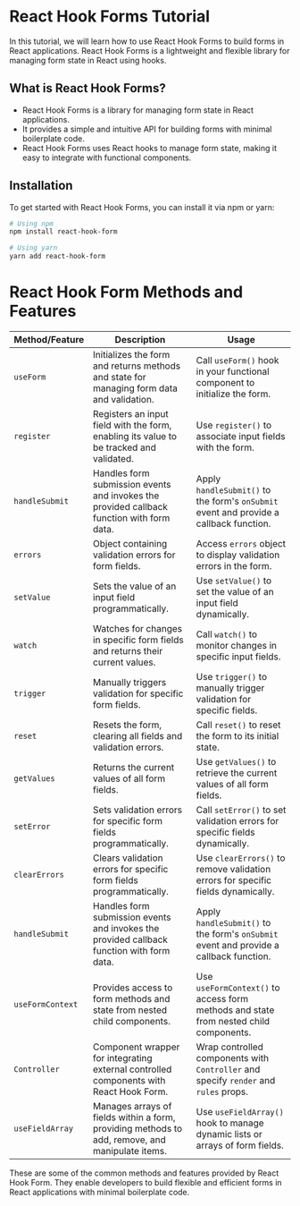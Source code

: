 # React Hook Forms Tutorial

In this tutorial, we will learn how to use React Hook Forms to build forms in React applications. React Hook Forms is a lightweight and flexible library for managing form state in React using hooks.

## What is React Hook Forms?

- React Hook Forms is a library for managing form state in React applications. 
- It provides a simple and intuitive API for building forms with minimal boilerplate code. 
- React Hook Forms uses React hooks to manage form state, making it easy to integrate with functional components.

## Installation

To get started with React Hook Forms, you can install it via npm or yarn:

```bash
# Using npm
npm install react-hook-form

# Using yarn
yarn add react-hook-form
```

# React Hook Form Methods and Features

| Method/Feature       | Description                                                                                       | Usage                                                                                     |
|-----------------------|---------------------------------------------------------------------------------------------------|-------------------------------------------------------------------------------------------|
| `useForm`             | Initializes the form and returns methods and state for managing form data and validation.        | Call `useForm()` hook in your functional component to initialize the form.                 |
| `register`            | Registers an input field with the form, enabling its value to be tracked and validated.          | Use `register()` to associate input fields with the form.                                  |
| `handleSubmit`        | Handles form submission events and invokes the provided callback function with form data.        | Apply `handleSubmit()` to the form's `onSubmit` event and provide a callback function.      |
| `errors`              | Object containing validation errors for form fields.                                             | Access `errors` object to display validation errors in the form.                            |
| `setValue`            | Sets the value of an input field programmatically.                                               | Use `setValue()` to set the value of an input field dynamically.                           |
| `watch`               | Watches for changes in specific form fields and returns their current values.                    | Call `watch()` to monitor changes in specific input fields.                                 |
| `trigger`             | Manually triggers validation for specific form fields.                                            | Use `trigger()` to manually trigger validation for specific fields.                         |
| `reset`               | Resets the form, clearing all fields and validation errors.                                       | Call `reset()` to reset the form to its initial state.                                      |
| `getValues`           | Returns the current values of all form fields.                                                     | Use `getValues()` to retrieve the current values of all form fields.                        |
| `setError`            | Sets validation errors for specific form fields programmatically.                                 | Call `setError()` to set validation errors for specific fields dynamically.                 |
| `clearErrors`         | Clears validation errors for specific form fields programmatically.                               | Use `clearErrors()` to remove validation errors for specific fields dynamically.             |
| `handleSubmit`        | Handles form submission events and invokes the provided callback function with form data.        | Apply `handleSubmit()` to the form's `onSubmit` event and provide a callback function.      |
| `useFormContext`      | Provides access to form methods and state from nested child components.                           | Use `useFormContext()` to access form methods and state from nested child components.        |
| `Controller`          | Component wrapper for integrating external controlled components with React Hook Form.            | Wrap controlled components with `Controller` and specify `render` and `rules` props.         |
| `useFieldArray`       | Manages arrays of fields within a form, providing methods to add, remove, and manipulate items.  | Use `useFieldArray()` hook to manage dynamic lists or arrays of form fields.                 |

These are some of the common methods and features provided by React Hook Form. They enable developers to build flexible and efficient forms in React applications with minimal boilerplate code.

